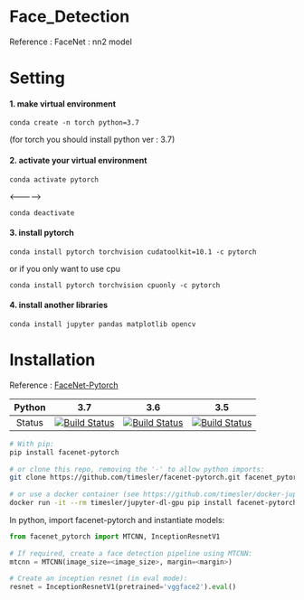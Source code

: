 # Face_Detection
Reference : FaceNet : nn2 model

# Setting
#### 1. make virtual environment

```anaconda
conda create -n torch python=3.7
```
(for torch you should install python ver : 3.7)

#### 2. activate your virtual environment
```anaconda
conda activate pytorch 
```
<----->
```anaconda
conda deactivate
```

#### 3. install pytorch

```anaconda
conda install pytorch torchvision cudatoolkit=10.1 -c pytorch
```
or if you only want to use cpu 
```anaconda
conda install pytorch torchvision cpuonly -c pytorch
```
#### 4. install another libraries
```anaconda
conda install jupyter pandas matplotlib opencv
```

# Installation
Reference : [FaceNet-Pytorch](https://github.com/timesler/facenet-pytorch)

| Python | 3.7 | 3.6 | 3.5 |
| :---: | :---: | :---: | :---: |
| Status | [![Build Status](https://travis-ci.com/timesler/facenet-pytorch.svg?branch=master)](https://travis-ci.com/timesler/facenet-pytorch) | [![Build Status](https://travis-ci.com/timesler/facenet-pytorch.svg?branch=master)](https://travis-ci.com/timesler/facenet-pytorch) | [![Build Status](https://travis-ci.com/timesler/facenet-pytorch.svg?branch=master)](https://travis-ci.com/timesler/facenet-pytorch) |

```bash
# With pip:
pip install facenet-pytorch
    
# or clone this repo, removing the '-' to allow python imports:
git clone https://github.com/timesler/facenet-pytorch.git facenet_pytorch
    
# or use a docker container (see https://github.com/timesler/docker-jupyter-dl-gpu):
docker run -it --rm timesler/jupyter-dl-gpu pip install facenet-pytorch && ipython
```

In python, import facenet-pytorch and instantiate models:
    
```python
from facenet_pytorch import MTCNN, InceptionResnetV1
    
# If required, create a face detection pipeline using MTCNN:
mtcnn = MTCNN(image_size=<image_size>, margin=<margin>)
    
# Create an inception resnet (in eval mode):
resnet = InceptionResnetV1(pretrained='vggface2').eval()
```
